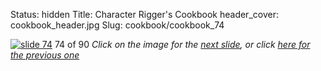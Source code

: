 Status: hidden
Title: Character Rigger's Cookbook
header_cover: cookbook_header.jpg
Slug: cookbook/cookbook_74

[![slide 74](https://dl.dropboxusercontent.com/u/2977490/presentations/cookbook/img74.jpg)](cookbook_75)
74 of 90
_Click on the image for the [next slide](cookbook_75), or click [here for the previous one](cookbook_73)_
